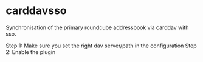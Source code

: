 # carddavsso
Synchronisation of the primary roundcube addressbook via carddav with sso.

Step 1: Make sure you set the right dav server/path in the configuration
Step 2: Enable the plugin

